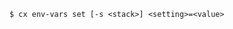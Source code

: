 <!-- usedin: [ _includes/_inlines/Toolbelt/common/toolbelt-env-vars/toolbelt-env-vars_usage-v1.md] -->

```
$ cx env-vars set [-s <stack>] <setting>=<value>
```
